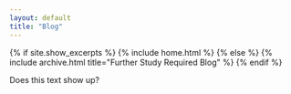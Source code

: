 ```yaml
---
layout: default
title: "Blog"
---
```


{% if site.show_excerpts %}
  {% include home.html %}
{% else %}
  {% include archive.html title="Further Study Required Blog" %}
{% endif %}

Does this text show up?
